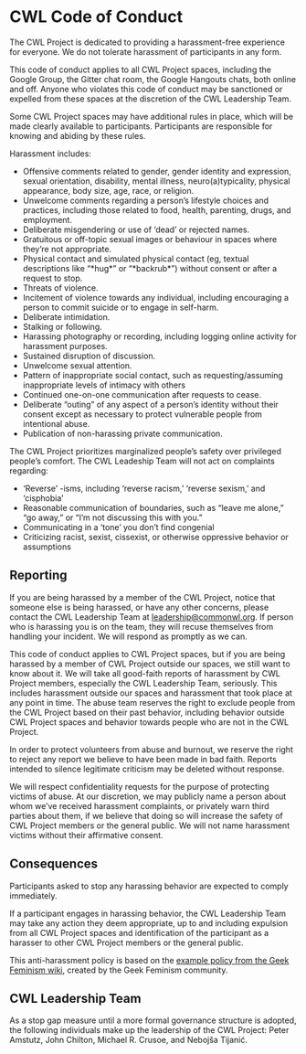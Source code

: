 CWL Code of Conduct
===================

The CWL Project is dedicated to providing a harassment-free experience for
everyone. We do not tolerate harassment of participants in any form.

This code of conduct applies to all CWL Project spaces, including the Google
Group, the Gitter chat room, the Google Hangouts chats, both online and
off. Anyone who violates this code of conduct may be sanctioned or expelled
from these spaces at the discretion of the CWL Leadership Team.

Some CWL Project spaces may have additional rules in place, which will be
made clearly available to participants. Participants are responsible for
knowing and abiding by these rules.

Harassment includes:

 - Offensive comments related to gender, gender identity and expression, sexual
orientation, disability, mental illness, neuro(a)typicality, physical
appearance, body size, age, race, or religion.
 - Unwelcome comments regarding a person’s lifestyle choices and practices,
including those related to food, health, parenting, drugs, and employment.
 - Deliberate misgendering or use of ‘dead’ or rejected names.
 - Gratuitous or off-topic sexual images or behaviour  in spaces where they’re not
appropriate.
 - Physical contact and simulated physical contact (eg, textual descriptions like
“\*hug\*” or “\*backrub\*”) without consent or after a request to stop.
 - Threats of violence.
 - Incitement of violence towards any individual, including encouraging a person
to commit suicide or to engage in self-harm.
 - Deliberate intimidation.
 - Stalking or following.
 - Harassing photography or recording, including logging online activity for
harassment purposes.
 - Sustained disruption of discussion.
 - Unwelcome sexual attention.
 - Pattern of inappropriate social contact, such as requesting/assuming
inappropriate levels of intimacy with others
 - Continued one-on-one communication after requests to cease.
 - Deliberate “outing” of any aspect of a person’s identity without their consent
except as necessary to protect vulnerable people from intentional abuse.
 - Publication of non-harassing private communication.

The CWL Project prioritizes marginalized people’s safety over privileged
people’s comfort. The CWL Leadeship Team will not act on complaints regarding:

 - ‘Reverse’ -isms, including ‘reverse racism,’ ‘reverse sexism,’ and ‘cisphobia’
 - Reasonable communication of boundaries, such as “leave me alone,” “go away,” or
“I’m not discussing this with you.”
 - Communicating in a ‘tone’ you don’t find congenial
 - Criticizing racist, sexist, cissexist, or otherwise oppressive behavior or
assumptions

Reporting
---------

If you are being harassed by a member of the CWL Project, notice that someone
else is being harassed, or have any other concerns, please contact the CWL
Leadership Team at leadership@commonwl.org. If person who is harassing
you is on the team, they will recuse themselves from handling your incident. We
will respond as promptly as we can.

This code of conduct applies to CWL Project spaces, but if you are being
harassed by a member of CWL Project outside our spaces, we still want to
know about it. We will take all good-faith reports of harassment by CWL Project
members, especially the CWL Leadership Team, seriously. This includes harassment
outside our spaces and harassment that took place at any point in time. The
abuse team reserves the right to exclude people from the CWL Project based on
their past behavior, including behavior outside CWL Project spaces and
behavior towards people who are not in the CWL Project.

In order to protect volunteers from abuse and burnout, we reserve the right to
reject any report we believe to have been made in bad faith. Reports intended
to silence legitimate criticism may be deleted without response.

We will respect confidentiality requests for the purpose of protecting victims
of abuse. At our discretion, we may publicly name a person about whom we’ve
received harassment complaints, or privately warn third parties about them, if
we believe that doing so will increase the safety of CWL Project members or
the general public. We will not name harassment victims without their
affirmative consent.

Consequences
------------

Participants asked to stop any harassing behavior are expected to comply
immediately.

If a participant engages in harassing behavior, the CWL Leadership Team may
take any action they deem appropriate, up to and including expulsion from all
CWL Project spaces and identification of the participant as a harasser to other
CWL Project members or the general public.

This anti-harassment policy is based on the [example policy from the Geek
Feminism wiki](http://geekfeminism.wikia.com/wiki/Community_anti-harassment/Policy),
created by the Geek Feminism community.

CWL Leadership Team
-------------------

As a stop gap measure until a more formal governance structure is adopted, the
following individuals make up the leadership of the CWL Project: Peter Amstutz,
John Chilton, Michael R. Crusoe, and Nebojša Tijanić. 
